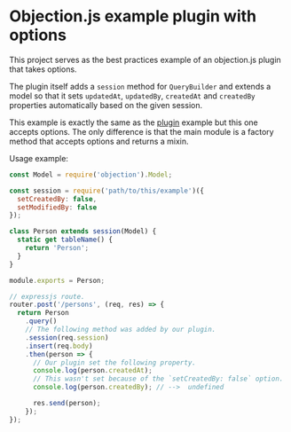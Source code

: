 # Objection.js example plugin with options

This project serves as the best practices example of an objection.js plugin that takes options.

The plugin itself adds a `session` method for `QueryBuilder` and extends a model
so that it sets `updatedAt`, `updatedBy`, `createdAt` and `createdBy` properties
automatically based on the given session.

This example is exactly the same as the [plugin](https://github.com/Vincit/objection.js/tree/master/examples/plugin) 
example but this one accepts options. The only difference is that the main module is a factory method that accepts options
and returns a mixin.

Usage example:

```js
const Model = require('objection').Model;

const session = require('path/to/this/example')({
  setCreatedBy: false,
  setModifiedBy: false
});

class Person extends session(Model) {
  static get tableName() {
    return 'Person';
  }
}

module.exports = Person;
```

```js
// expressjs route.
router.post('/persons', (req, res) => {
  return Person
    .query()
    // The following method was added by our plugin.
    .session(req.session)
    .insert(req.body)
    .then(person => {
      // Our plugin set the following property.
      console.log(person.createdAt);
      // This wasn't set because of the `setCreatedBy: false` option.
      console.log(person.createdBy); // -->  undefined

      res.send(person);
    });
});
```